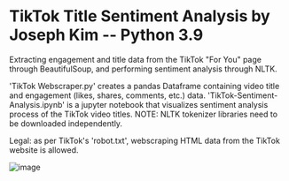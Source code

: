 # TikTok Title Sentiment Analysis by Joseph Kim -- Python 3.9

Extracting engagement and title data from the TikTok "For You" page through BeautifulSoup, and performing sentiment analysis through NLTK.

'TikTok Webscraper.py' creates a pandas Dataframe containing video title and engagement (likes, shares, comments, etc.) data.
'TikTok-Sentiment-Analysis.ipynb' is a jupyter notebook that visualizes sentiment analysis process of the TikTok video titles. NOTE: NLTK tokenizer libraries need to be downloaded independently. 

Legal: as per TikTok's 'robot.txt', webscraping HTML data from the TikTok website is allowed. 

![image](https://github.com/user-attachments/assets/8ac6628e-e278-4d0c-b120-c3f2609876a5)

